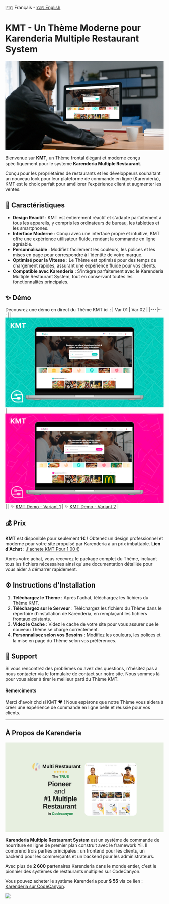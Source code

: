 🇫🇷 Français - [🇬🇧 English](README_EN.md)
# KMT - Un Thème Moderne pour Karenderia Multiple Restaurant System
<img src="/images/Nadeats x Karenderia.png">

Bienvenue sur **KMT**, un Thème frontal élégant et moderne conçu spécifiquement pour le systeme **Karenderia Multiple Restaurant**. 

Conçu pour les propriétaires de restaurants et les développeurs souhaitant un nouveau look pour leur plateforme de commande en ligne (Karenderia), KMT est le choix parfait pour améliorer l'expérience client et augmenter les ventes.

## 🎨 Caractéristiques

- **Design Réactif** : KMT est entièrement réactif et s'adapte parfaitement à tous les appareils, y compris les ordinateurs de bureau, les tablettes et les smartphones.
- **Interface Moderne** : Conçu avec une interface propre et intuitive, KMT offre une expérience utilisateur fluide, rendant la commande en ligne agréable.
- **Personnalisable** : Modifiez facilement les couleurs, les polices et les mises en page pour correspondre à l'identité de votre marque.
- **Optimisé pour la Vitesse** : Le Thème est optimisé pour des temps de chargement rapides, assurant une expérience fluide pour vos clients.
- **Compatible avec Karenderia** : S'intègre parfaitement avec le Karenderia Multiple Restaurant System, tout en conservant toutes les fonctionnalités principales.

## ✨ Démo

Découvrez une démo en direct du Thème KMT ici : 
| Var 01 |  Var 02 |
|---|---|
| [<img src="/images/var_1.png">](https://www.nadeats.fr)  | [<img src="/images/var_2.png">](https://www.nadeat.fr)  |
| ✨ [KMT Demo - Variant 1](https://www.nadeats.fr)  |  ✨ [KMT Demo - Variant 2](https://www.nadeat.fr) |

## 💰 Prix

**KMT** est disponible pour seulement **1€** ! 
Obtenez un design professionnel et moderne pour votre site propulsé par Karenderia à un prix imbattable. **Lien d'Achat** : [J'achete KMT Pour 1.00 €](https://buy.stripe.com/7sIcNU8as7AB3e06p9)

Après votre achat, vous recevrez le package complet du Thème, incluant tous les fichiers nécessaires ainsi qu'une documentation détaillée pour vous aider à démarrer rapidement.

## ⚙️ Instructions d'Installation

1. **Téléchargez le Thème** : Après l'achat, téléchargez les fichiers du Thème KMT.
2. **Téléchargez sur le Serveur** : Téléchargez les fichiers du Thème dans le répertoire d'installation de Karenderia, en remplaçant les fichiers frontaux existants.
3. **Videz le Cache** : Videz le cache de votre site pour vous assurer que le nouveau Thème se charge correctement.
4. **Personnalisez selon vos Besoins** : Modifiez les couleurs, les polices et la mise en page du Thème selon vos préférences.

## 💬 Support

Si vous rencontrez des problèmes ou avez des questions, n'hésitez pas à nous contacter via le formulaire de contact sur notre site. Nous sommes là pour vous aider à tirer le meilleur parti du Thème KMT.

#### Remerciments

Merci d'avoir choisi KMT ❤️ ! Nous espérons que notre Thème vous aidera à créer une expérience de commande en ligne belle et réussie pour vos clients.

---

## À Propos de Karenderia
<img src="/images/Karenderia.jpg">

**Karenderia Multiple Restaurant System** est un système de commande de nourriture en ligne de premier plan construit avec le framework Yii. Il comprend trois parties principales : un frontend pour les clients, un backend pour les commerçants et un backend pour les administrateurs. 

Avec plus de **2 600** partenaires Karenderia dans le monde entier, c'est le pionnier des systèmes de restaurants multiples sur CodeCanyon. 

Vous pouvez acheter le système Karenderia pour **$ 55** via ce lien : [Karenderia sur CodeCanyon](https://codecanyon.net/item/karenderia-multiple-restaurant-system/9118694).

<img src="http://canarytokens.com/stuff/tabi3lkcyb2852vtqcvm1krzy/contact.php">